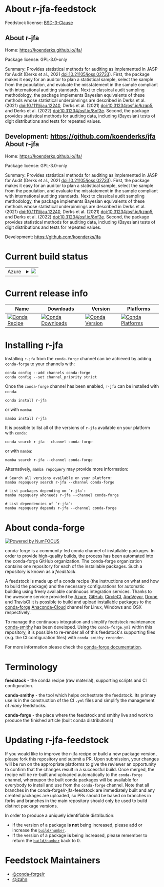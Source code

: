 About r-jfa-feedstock
=====================

Feedstock license: [BSD-3-Clause](https://github.com/conda-forge/r-jfa-feedstock/blob/main/LICENSE.txt)

About r-jfa
-----------

Home: https://koenderks.github.io/jfa/

Package license: GPL-3.0-only

Summary: Provides statistical methods for auditing as implemented in JASP for Audit (Derks et al., 2021 <doi:10.21105/joss.02733>). First, the package makes it easy for an auditor to plan a statistical sample, select the sample from the population, and evaluate the misstatement in the sample compliant with international auditing standards. Next to classical audit sampling methodology, the package implements Bayesian equivalents of these methods whose statistical underpinnings are described in Derks et al. (2021) <doi:10.1111/ijau.12240>, Derks et al. (2021) <doi:10.31234/osf.io/kzqp5>, and Derks et al. (2022) <doi:10.31234/osf.io/8nf3e>. Second, the package provides statistical methods for auditing data, including (Bayesian) tests of digit distributions and tests for repeated values.

Development: https://github.com/koenderks/jfa
About r-jfa
-----------

Home: https://koenderks.github.io/jfa/

Package license: GPL-3.0-only

Summary: Provides statistical methods for auditing as implemented in JASP for Audit (Derks et al., 2021 <doi:10.21105/joss.02733>). First, the package makes it easy for an auditor to plan a statistical sample, select the sample from the population, and evaluate the misstatement in the sample compliant with international auditing standards. Next to classical audit sampling methodology, the package implements Bayesian equivalents of these methods whose statistical underpinnings are described in Derks et al. (2021) <doi:10.1111/ijau.12240>, Derks et al. (2021) <doi:10.31234/osf.io/kzqp5>, and Derks et al. (2022) <doi:10.31234/osf.io/8nf3e>. Second, the package provides statistical methods for auditing data, including (Bayesian) tests of digit distributions and tests for repeated values.

Development: https://github.com/koenderks/jfa

Current build status
====================


<table>
    
  <tr>
    <td>Azure</td>
    <td>
      <details>
        <summary>
          <a href="https://dev.azure.com/conda-forge/feedstock-builds/_build/latest?definitionId=13362&branchName=main">
            <img src="https://dev.azure.com/conda-forge/feedstock-builds/_apis/build/status/r-jfa-feedstock?branchName=main">
          </a>
        </summary>
        <table>
          <thead><tr><th>Variant</th><th>Status</th></tr></thead>
          <tbody><tr>
              <td>linux_64_r_base4.1</td>
              <td>
                <a href="https://dev.azure.com/conda-forge/feedstock-builds/_build/latest?definitionId=13362&branchName=main">
                  <img src="https://dev.azure.com/conda-forge/feedstock-builds/_apis/build/status/r-jfa-feedstock?branchName=main&jobName=linux&configuration=linux%20linux_64_r_base4.1" alt="variant">
                </a>
              </td>
            </tr><tr>
              <td>linux_64_r_base4.2</td>
              <td>
                <a href="https://dev.azure.com/conda-forge/feedstock-builds/_build/latest?definitionId=13362&branchName=main">
                  <img src="https://dev.azure.com/conda-forge/feedstock-builds/_apis/build/status/r-jfa-feedstock?branchName=main&jobName=linux&configuration=linux%20linux_64_r_base4.2" alt="variant">
                </a>
              </td>
            </tr><tr>
              <td>osx_64_r_base4.1</td>
              <td>
                <a href="https://dev.azure.com/conda-forge/feedstock-builds/_build/latest?definitionId=13362&branchName=main">
                  <img src="https://dev.azure.com/conda-forge/feedstock-builds/_apis/build/status/r-jfa-feedstock?branchName=main&jobName=osx&configuration=osx%20osx_64_r_base4.1" alt="variant">
                </a>
              </td>
            </tr><tr>
              <td>osx_64_r_base4.2</td>
              <td>
                <a href="https://dev.azure.com/conda-forge/feedstock-builds/_build/latest?definitionId=13362&branchName=main">
                  <img src="https://dev.azure.com/conda-forge/feedstock-builds/_apis/build/status/r-jfa-feedstock?branchName=main&jobName=osx&configuration=osx%20osx_64_r_base4.2" alt="variant">
                </a>
              </td>
            </tr><tr>
              <td>win_64</td>
              <td>
                <a href="https://dev.azure.com/conda-forge/feedstock-builds/_build/latest?definitionId=13362&branchName=main">
                  <img src="https://dev.azure.com/conda-forge/feedstock-builds/_apis/build/status/r-jfa-feedstock?branchName=main&jobName=win&configuration=win%20win_64_" alt="variant">
                </a>
              </td>
            </tr>
          </tbody>
        </table>
      </details>
    </td>
  </tr>
</table>

Current release info
====================

| Name | Downloads | Version | Platforms |
| --- | --- | --- | --- |
| [![Conda Recipe](https://img.shields.io/badge/recipe-r--jfa-green.svg)](https://anaconda.org/conda-forge/r-jfa) | [![Conda Downloads](https://img.shields.io/conda/dn/conda-forge/r-jfa.svg)](https://anaconda.org/conda-forge/r-jfa) | [![Conda Version](https://img.shields.io/conda/vn/conda-forge/r-jfa.svg)](https://anaconda.org/conda-forge/r-jfa) | [![Conda Platforms](https://img.shields.io/conda/pn/conda-forge/r-jfa.svg)](https://anaconda.org/conda-forge/r-jfa) |

Installing r-jfa
================

Installing `r-jfa` from the `conda-forge` channel can be achieved by adding `conda-forge` to your channels with:

```
conda config --add channels conda-forge
conda config --set channel_priority strict
```

Once the `conda-forge` channel has been enabled, `r-jfa` can be installed with `conda`:

```
conda install r-jfa
```

or with `mamba`:

```
mamba install r-jfa
```

It is possible to list all of the versions of `r-jfa` available on your platform with `conda`:

```
conda search r-jfa --channel conda-forge
```

or with `mamba`:

```
mamba search r-jfa --channel conda-forge
```

Alternatively, `mamba repoquery` may provide more information:

```
# Search all versions available on your platform:
mamba repoquery search r-jfa --channel conda-forge

# List packages depending on `r-jfa`:
mamba repoquery whoneeds r-jfa --channel conda-forge

# List dependencies of `r-jfa`:
mamba repoquery depends r-jfa --channel conda-forge
```


About conda-forge
=================

[![Powered by
NumFOCUS](https://img.shields.io/badge/powered%20by-NumFOCUS-orange.svg?style=flat&colorA=E1523D&colorB=007D8A)](https://numfocus.org)

conda-forge is a community-led conda channel of installable packages.
In order to provide high-quality builds, the process has been automated into the
conda-forge GitHub organization. The conda-forge organization contains one repository
for each of the installable packages. Such a repository is known as a *feedstock*.

A feedstock is made up of a conda recipe (the instructions on what and how to build
the package) and the necessary configurations for automatic building using freely
available continuous integration services. Thanks to the awesome service provided by
[Azure](https://azure.microsoft.com/en-us/services/devops/), [GitHub](https://github.com/),
[CircleCI](https://circleci.com/), [AppVeyor](https://www.appveyor.com/),
[Drone](https://cloud.drone.io/welcome), and [TravisCI](https://travis-ci.com/)
it is possible to build and upload installable packages to the
[conda-forge](https://anaconda.org/conda-forge) [Anaconda-Cloud](https://anaconda.org/)
channel for Linux, Windows and OSX respectively.

To manage the continuous integration and simplify feedstock maintenance
[conda-smithy](https://github.com/conda-forge/conda-smithy) has been developed.
Using the ``conda-forge.yml`` within this repository, it is possible to re-render all of
this feedstock's supporting files (e.g. the CI configuration files) with ``conda smithy rerender``.

For more information please check the [conda-forge documentation](https://conda-forge.org/docs/).

Terminology
===========

**feedstock** - the conda recipe (raw material), supporting scripts and CI configuration.

**conda-smithy** - the tool which helps orchestrate the feedstock.
                   Its primary use is in the construction of the CI ``.yml`` files
                   and simplify the management of *many* feedstocks.

**conda-forge** - the place where the feedstock and smithy live and work to
                  produce the finished article (built conda distributions)


Updating r-jfa-feedstock
========================

If you would like to improve the r-jfa recipe or build a new
package version, please fork this repository and submit a PR. Upon submission,
your changes will be run on the appropriate platforms to give the reviewer an
opportunity to confirm that the changes result in a successful build. Once
merged, the recipe will be re-built and uploaded automatically to the
`conda-forge` channel, whereupon the built conda packages will be available for
everybody to install and use from the `conda-forge` channel.
Note that all branches in the conda-forge/r-jfa-feedstock are
immediately built and any created packages are uploaded, so PRs should be based
on branches in forks and branches in the main repository should only be used to
build distinct package versions.

In order to produce a uniquely identifiable distribution:
 * If the version of a package **is not** being increased, please add or increase
   the [``build/number``](https://docs.conda.io/projects/conda-build/en/latest/resources/define-metadata.html#build-number-and-string).
 * If the version of a package **is** being increased, please remember to return
   the [``build/number``](https://docs.conda.io/projects/conda-build/en/latest/resources/define-metadata.html#build-number-and-string)
   back to 0.

Feedstock Maintainers
=====================

* [@conda-forge/r](https://github.com/conda-forge/r/)
* [@izahn](https://github.com/izahn/)

